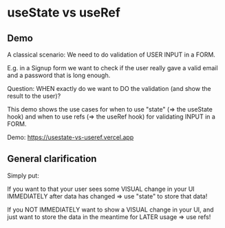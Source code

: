 # useState vs useRef

## Demo 

A classical scenario:
We need to do validation of USER INPUT in a FORM. 

E.g. in a Signup form we want to check if the user really gave a valid email and a password that is long enough.

Question: WHEN exactly do we want to DO the validation (and show the result to the user)?

This demo shows the use cases for when to use "state" (=> the useState hook) and when to use refs (=> the useRef hook) for validating INPUT in a FORM.

Demo: https://usestate-vs-useref.vercel.app


## General clarification

Simply put:

If you want to that your user sees some VISUAL change in your UI IMMEDIATELY after data has changed => use "state" to store that data!

If you NOT IMMEDIATELY want to show a VISUAL change in your UI, and just want to store the data in the meantime for LATER usage => use refs!

